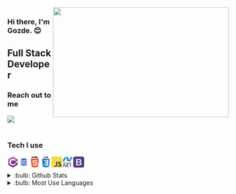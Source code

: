 <img src="https://media.giphy.com/media/Sm9AfJRiZofjlrkAAl/source.gif" align="right" width="400" height="250">

### Hi there, I'm Gozde. :blush:

## Full Stack Developer

### Reach out to me 

[<img width="22" src="https://cdn.jsdelivr.net/npm/simple-icons@v8/icons/linkedin.svg" align="left" />][linkedin]

<br/>
<br/>

### Tech I use

<img src="https://raw.githubusercontent.com/devicons/devicon/master/icons/csharp/csharp-original.svg" alt="csharp" align="left" width="25" height="25">
<img src="https://raw.githubusercontent.com/github/explore/80688e429a7d4ef2fca1e82350fe8e3517d3494d/topics/sql/sql.png" align="left" width="25" height="25">
<img src="https://raw.githubusercontent.com/github/explore/80688e429a7d4ef2fca1e82350fe8e3517d3494d/topics/html/html.png" align="left" width="25" height="25">
<img src="https://raw.githubusercontent.com/github/explore/80688e429a7d4ef2fca1e82350fe8e3517d3494d/topics/css/css.png" align="left" width="25" height="25">
<img src="https://raw.githubusercontent.com/github/explore/80688e429a7d4ef2fca1e82350fe8e3517d3494d/topics/javascript/javascript.png" align="left" width="25" height="25">
<img src="https://raw.githubusercontent.com/devicons/devicon/master/icons/dot-net/dot-net-original-wordmark.svg" alt="dotnet" align="left" width="25" height="25">
<img src="https://raw.githubusercontent.com/github/explore/80688e429a7d4ef2fca1e82350fe8e3517d3494d/topics/bootstrap/bootstrap.png" align="left" width="25" height="25">

<br/>
<br/>

<details>
<summary>:bulb: Github Stats</summary>
<img src="https://github-readme-stats.vercel.app/api?username=gozdekiyici&theme=radical">
</details>

<details>
<summary>:bulb: Most Use Languages</summary>
<img src="https://github-readme-stats.vercel.app/api/top-langs/?username=gozdekiyici&layout=compact">
</details>

[linkedin]: https://www.linkedin.com/in/gozde-kiyici/
